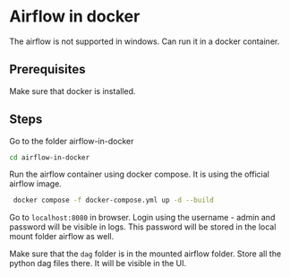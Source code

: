 # Airflow in docker

The airflow is not supported in windows. Can run it in a docker container.

## Prerequisites

Make sure that docker is installed.

## Steps

Go to the folder airflow-in-docker
```bash
cd airflow-in-docker
```

Run the airflow container using docker compose. It is using the official airflow image.

```bash
 docker compose -f docker-compose.yml up -d --build
```
Go to ```localhost:8080``` in browser. Login using the username - admin and password will be visible in logs. This password will be stored in the local mount folder airflow as well.

Make sure that the ```dag``` folder is in the mounted airflow folder. Store all the python dag files there. It will be visible in the UI.

